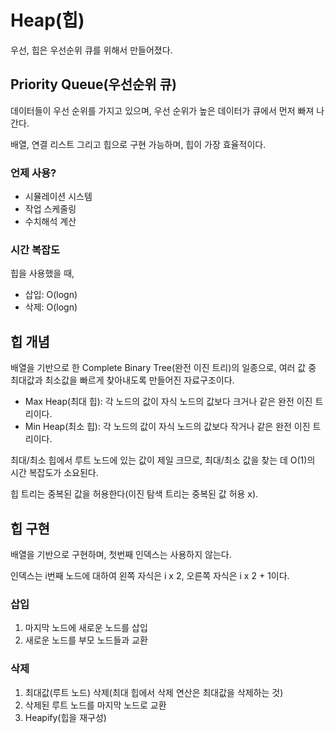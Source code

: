 # Heap(힙)

우선, 힙은 우선순위 큐를 위해서 만들어졌다.

## Priority Queue(우선순위 큐)

데이터들이 우선 순위를 가지고 있으며, 우선 순위가 높은 데이터가 큐에서 먼저 빠져 나간다.

배열, 연결 리스트 그리고 힙으로 구현 가능하며, 힙이 가장 효율적이다.

### 언제 사용?

- 시뮬레이션 시스템
- 작업 스케줄링
- 수치해석 계산

### 시간 복잡도

힙을 사용했을 때,

- 삽입: O(logn)
- 삭제: O(logn)

## 힙 개념

배열을 기반으로 한 Complete Binary Tree(완전 이진 트리)의 일종으로, 여러 값 중 최대값과 최소값을 빠르게 찾아내도록 만들어진 자료구조이다.

- Max Heap(최대 힙): 각 노드의 값이 자식 노드의 값보다 크거나 같은 완전 이진 트리이다.
- Min Heap(최소 힙): 각 노드의 값이 자식 노드의 값보다 작거나 같은 완전 이진 트리이다.

최대/최소 힙에서 루트 노드에 있는 값이 제일 크므로, 최대/최소 값을 찾는 데 O(1)의 시간 복잡도가 소요된다.

힙 트리는 중복된 값을 허용한다(이진 탐색 트리는 중복된 값 허용 x).

## 힙 구현

배열을 기반으로 구현하며, 첫번째 인덱스는 사용하지 않는다.

인덱스는 i번째 노드에 대하여 왼쪽 자식은 i x 2, 오른쪽 자식은 i x 2 + 1이다.

### 삽입

1. 마지막 노드에 새로운 노드를 삽입
2. 새로운 노드를 부모 노드들과 교환

### 삭제

1. 최대값(루트 노드) 삭제(최대 힙에서 삭제 연산은 최대값을 삭제하는 것)
2. 삭제된 루트 노드를 마지막 노드로 교환
3. Heapify(힙을 재구성)
